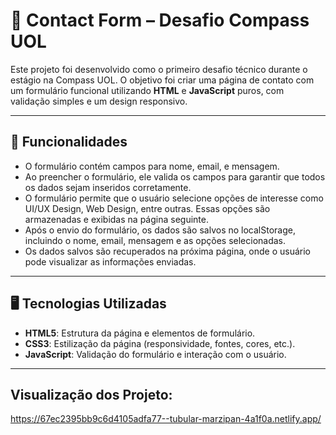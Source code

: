 # 📧 Contact Form – Desafio Compass UOL

Este projeto foi desenvolvido como o primeiro desafio técnico durante o estágio na Compass UOL. O objetivo foi criar uma página de contato com um formulário funcional utilizando **HTML** e **JavaScript** puros, com validação simples e um design responsivo.

---

## 🎯 Funcionalidades

- O formulário contém campos para nome, email, e mensagem.
- Ao preencher o formulário, ele valida os campos para garantir que todos os dados sejam inseridos corretamente.
- O formulário permite que o usuário selecione opções de interesse como UI/UX Design, Web Design, entre outras. Essas opções são armazenadas e exibidas na página seguinte.
- Após o envio do formulário, os dados são salvos no localStorage, incluindo o nome, email, mensagem e as opções selecionadas.
- Os dados salvos são recuperados na próxima página, onde o usuário pode visualizar as informações enviadas.

---

## 🖥️ Tecnologias Utilizadas

- **HTML5**: Estrutura da página e elementos de formulário.
- **CSS3**: Estilização da página (responsividade, fontes, cores, etc.).
- **JavaScript**: Validação do formulário e interação com o usuário.

---

## Visualização dos Projeto:
https://67ec2395bb9c6d4105adfa77--tubular-marzipan-4a1f0a.netlify.app/

